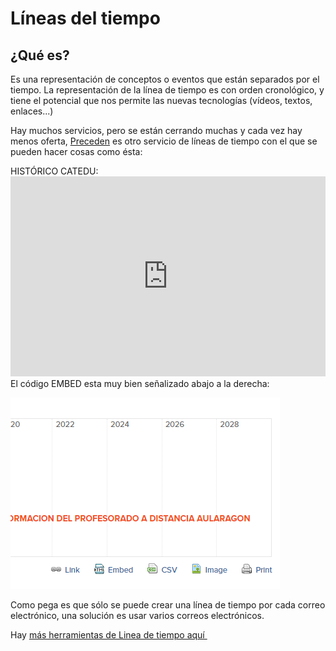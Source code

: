 
# Líneas del tiempo

## ¿Qué es?

Es una representación de conceptos o eventos que están separados por el tiempo. La representación de la línea de tiempo es con orden cronológico, y tiene el potencial que nos permite las nuevas tecnologías (vídeos, textos, enlaces...)

Hay muchos servicios, pero se están cerrando muchas y cada vez hay menos oferta, [Preceden](http://www.preceden.com/) es otro servicio de líneas de tiempo con el que se pueden hacer cosas como ésta: 

HISTÓRICO CATEDU:<br /><iframe width="100%" height="320" src="https://www.preceden.com/timelines/316285/embed" frameborder="0">
[Preceden Timeline Maker](https://www.preceden.com)</iframe><br />El código EMBED esta muy bien señalizado abajo a la derecha:

![](img/img0.png)

Como pega es que sólo se puede crear una línea de tiempo por cada correo electrónico, una solución es usar varios correos electrónicos.

Hay [más herramientas de Linea de tiempo aquí ](http://jr2punto0.blogspot.com.es/search/label/l%C3%ADneas%20del%20tiempo)

